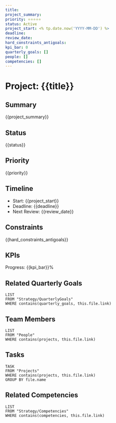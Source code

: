 ```yaml
---
title:
project_summary:
priority: ⭐⭐⭐⭐⭐
status: Active
project_start: <% tp.date.now('YYYY-MM-DD') %>
deadline:
review_date:
hard_constraints_antigoals:
kpi_bar: 0
quarterly_goals: []
people: []
competencies: []
---
```


# Project: {{title}}

## Summary
{{project_summary}}

## Status
{{status}}

## Priority
{{priority}}

## Timeline
- Start: {{project_start}}
- Deadline: {{deadline}}
- Next Review: {{review_date}}

## Constraints
{{hard_constraints_antigoals}}

## KPIs
Progress: {{kpi_bar}}%

## Related Quarterly Goals
```dataview
LIST
FROM "Strategy/QuarterlyGoals"
WHERE contains(quarterly_goals, this.file.link)
```

## Team Members
```dataview
LIST
FROM "People"
WHERE contains(projects, this.file.link)
```

## Tasks
```dataview
TASK
FROM "Projects"
WHERE contains(projects, this.file.link)
GROUP BY file.name
```

## Related Competencies
```dataview
LIST
FROM "Strategy/Competencies"
WHERE contains(competencies, this.file.link)
```